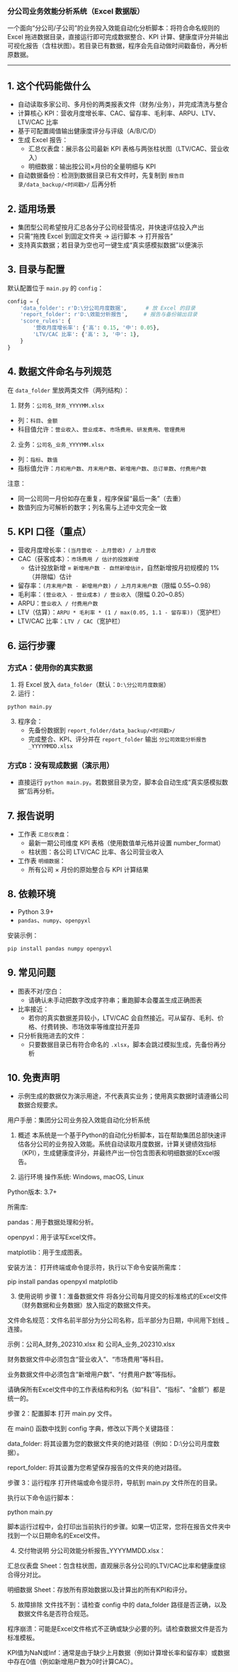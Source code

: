 ### 分公司业务效能分析系统（Excel 数据版）

一个面向“分公司/子公司”的业务投入效能自动化分析脚本：将符合命名规则的 Excel 拖进数据目录，直接运行即可完成数据整合、KPI 计算、健康度评分并输出可视化报告（含柱状图）。若目录已有数据，程序会先自动做时间戳备份，再分析原数据。

---

## 1. 这个代码能做什么
- 自动读取多家公司、多月份的两类报表文件（财务/业务），并完成清洗与整合
- 计算核心 KPI：营收月度增长率、CAC、留存率、毛利率、ARPU、LTV、LTV/CAC 比率
- 基于可配置阈值输出健康度评分与评级（A/B/C/D）
- 生成 Excel 报告：
  - 汇总仪表盘：展示各公司最新 KPI 表格与两张柱状图（LTV/CAC、营业收入）
  - 明细数据：输出按公司×月份的全量明细与 KPI
- 自动数据备份：检测到数据目录已有文件时，先复制到 `报告目录/data_backup/<时间戳>/` 后再分析

## 2. 适用场景
- 集团型公司希望按月汇总各分子公司经营情况，并快速评估投入产出
- 只需“拖拽 Excel 到固定文件夹 → 运行脚本 → 打开报告”
- 支持真实数据；若目录为空也可一键生成“真实感模拟数据”以便演示

## 3. 目录与配置
默认配置位于 `main.py` 的 `config`：
```python
config = {
    'data_folder': r'D:\分公司月度数据',      # 放 Excel 的目录
    'report_folder': r'D:\效能分析报告',     # 报告与备份输出目录
    'score_rules': {
        '营收月度增长率': {'高': 0.15, '中': 0.05},
        'LTV/CAC 比率': {'高': 3, '中': 1},
    }
}
```

## 4. 数据文件命名与列规范
在 `data_folder` 里放两类文件（两列结构）：

1) 财务：`公司名_财务_YYYYMM.xlsx`
- 列：`科目`、`金额`
- 科目值允许：`营业收入`、`营业成本`、`市场费用`、`研发费用`、`管理费用`

2) 业务：`公司名_业务_YYYYMM.xlsx`
- 列：`指标`、`数值`
- 指标值允许：`月初用户数`、`月末用户数`、`新增用户数`、`总订单数`、`付费用户数`

注意：
- 同一公司同一月份如存在重复，程序保留“最后一条”（去重）
- 数值列应为可解析的数字；列名需与上述中文完全一致

## 5. KPI 口径（重点）
- 营收月度增长率：`(当月营收 - 上月营收) / 上月营收`
- CAC（获客成本）：`市场费用 / 估计的投放新增`
  - 估计投放新增 = `新增用户数 - 自然新增估计`，自然新增按月初规模的 1%（并限幅）估计
- 留存率：`(月末用户数 - 新增用户数) / 上月月末用户数`（限幅 0.55~0.98）
- 毛利率：`(营业收入 - 营业成本) / 营业收入`（限幅 0.20~0.85）
- ARPU：`营业收入 / 付费用户数`
- LTV（估算）：`ARPU * 毛利率 * (1 / max(0.05, 1.1 - 留存率))`（宽护栏）
- LTV/CAC 比率：`LTV / CAC`（宽护栏）

## 6. 运行步骤
### 方式A：使用你的真实数据
1. 将 Excel 放入 `data_folder`（默认：`D:\分公司月度数据`）
2. 运行：
```bash
python main.py
```
3. 程序会：
   - 先备份数据到 `report_folder/data_backup/<时间戳>/`
   - 完成整合、KPI、评分并在 `report_folder` 输出 `分公司效能分析报告_YYYYMMDD.xlsx`

### 方式B：没有现成数据（演示用）
- 直接运行 `python main.py`。若数据目录为空，脚本会自动生成“真实感模拟数据”后再分析。

## 7. 报告说明
- 工作表 `汇总仪表盘`：
  - 最新一期公司维度 KPI 表格（使用数值单元格并设置 number_format）
  - 柱状图：各公司 LTV/CAC 比率、各公司营业收入
- 工作表 `明细数据`：
  - 所有公司 × 月份的原始整合与 KPI 计算结果

## 8. 依赖环境
- Python 3.9+
- `pandas`、`numpy`、`openpyxl`

安装示例：
```bash
pip install pandas numpy openpyxl
```

## 9. 常见问题
- 图表不对/空白：
  - 请确认未手动把数字改成字符串；重跑脚本会覆盖生成正确图表
- 比率接近：
  - 若你的真实数据差异较小，LTV/CAC 会自然接近。可从留存、毛利、价格、付费转换、市场效率等维度拉开差异
- 只分析我拖进去的文件：
  - 只要数据目录已有符合命名的 `.xlsx`，脚本会跳过模拟生成，先备份再分析

## 10. 免责声明
- 示例生成的数据仅为演示用途，不代表真实业务；使用真实数据时请遵循公司数据合规要求。

用户手册：集团分公司业务投入效能自动化分析系统
1. 概述
本系统是一个基于Python的自动化分析脚本，旨在帮助集团总部快速评估各分公司的业务投入效能。系统自动读取月度数据，计算关键绩效指标（KPI），生成健康度评分，并最终产出一份包含图表和明细数据的Excel报告。

2. 运行环境
操作系统: Windows, macOS, Linux

Python版本: 3.7+

所需库:

pandas：用于数据处理和分析。

openpyxl：用于读写Excel文件。

matplotlib：用于生成图表。

安装方法：
打开终端或命令提示符，执行以下命令安装所需库：

pip install pandas openpyxl matplotlib

3. 使用说明
步骤 1：准备数据文件
将各分公司每月提交的标准格式的Excel文件（财务数据和业务数据）放入指定的数据文件夹。

文件命名规范：文件名前半部分为分公司名称，后半部分为日期，中间用下划线 _ 连接。

示例：公司A_财务_202310.xlsx 和 公司A_业务_202310.xlsx

财务数据文件中必须包含“营业收入”、“市场费用”等科目。

业务数据文件中必须包含“新增用户数”、“付费用户数”等指标。

请确保所有Excel文件中的工作表结构和列名（如“科目”、“指标”、“金额”）都是统一的。

步骤 2：配置脚本
打开 main.py 文件。

在 main() 函数中找到 config 字典，修改以下两个关键路径：

data_folder: 将其设置为您的数据文件夹的绝对路径（例如：D:\分公司月度数据）。

report_folder: 将其设置为您希望保存报告的文件夹的绝对路径。

步骤 3：运行程序
打开终端或命令提示符，导航到 main.py 文件所在的目录。

执行以下命令运行脚本：

python main.py

脚本运行过程中，会打印出当前执行的步骤。如果一切正常，您将在报告文件夹中找到一个以日期命名的Excel文件。

4. 交付物说明
分公司效能分析报告_YYYYMMDD.xlsx：

汇总仪表盘 Sheet：包含柱状图，直观展示各分公司的LTV/CAC比率和健康度综合得分对比。

明细数据 Sheet：存放所有原始数据以及计算出的所有KPI和评分。

5. 故障排除
文件找不到：请检查 config 中的 data_folder 路径是否正确，以及数据文件名是否符合规范。

程序崩溃：可能是Excel文件格式不正确或缺少必要的列。请检查数据文件是否为标准模板。

KPI值为NaN或Inf：通常是由于缺少上月数据（例如计算增长率和留存率）或数据中存在0值（例如新增用户数为0时计算CAC）。
